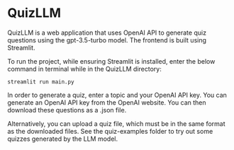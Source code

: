 # QuizLLM

QuizLLM is a web application that uses OpenAI API to generate quiz questions using the gpt-3.5-turbo model. 
The frontend is built using Streamlit.

To run the project, while ensuring Streamlit is installed, enter the below command in terminal while in the QuizLLM directory:


```streamlit run main.py```


In order to generate a quiz, enter a topic and your OpenAI API key. You can generate an OpenAI API key from the OpenAI website.
You can then download these questions as a .json file.

Alternatively, you can upload a quiz file, which must be in the same format as the downloaded files.
See the quiz-examples folder to try out some quizzes generated by the LLM model.
